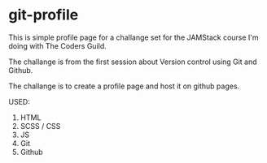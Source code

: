 # git-profile

This is simple profile page for a challange set for the JAMStack course I'm doing with The Coders Guild.

The challange is from the first session about Version control using Git and Github.

The challange is to create a profile page and host it on github pages.

USED:
1. HTML
2. SCSS / CSS
3. JS
4. Git
5. Github
